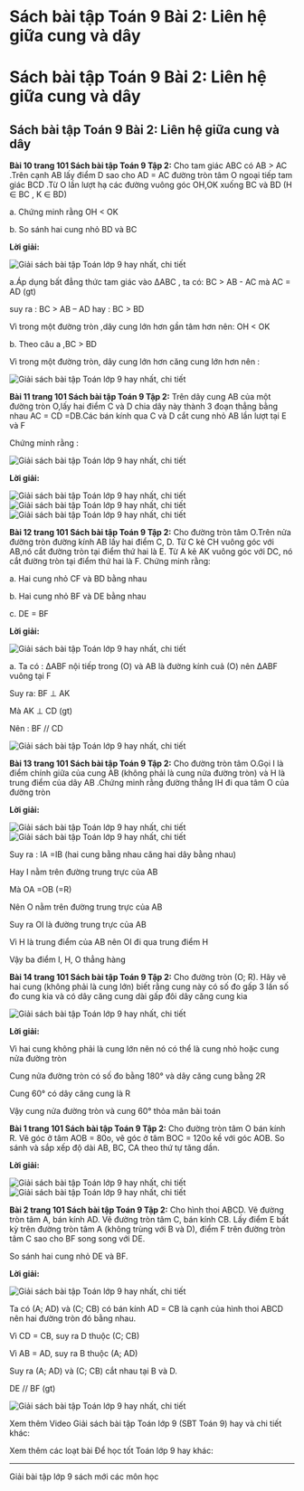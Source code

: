# Sách bài tập Toán 9 Bài 2: Liên hệ giữa cung và dây

# Sách bài tập Toán 9 Bài 2: Liên hệ giữa cung và dây

## Sách bài tập Toán 9 Bài 2: Liên hệ giữa cung và dây

**Bài 10 trang 101 Sách bài tập Toán 9 Tập 2:** Cho tam giác ABC có AB > AC .Trên cạnh AB lấy điểm D sao cho AD = AC đường tròn tâm O ngoại tiếp tam giác BCD .Từ O lần lượt hạ các đường vuông góc OH,OK xuống BC và BD (H ∈ BC , K ∈ BD) 

a. Chứng minh rằng OH < OK

b. So sánh hai cung nhỏ BD và BC

**Lời giải:**

![Giải sách bài tập Toán lớp 9 hay nhất, chi tiết](https://vietjack.com/giai-sbt-toan-9/images/bai-10-trang-101-sach-bai-tap-toan-9-tap-2-11.PNG)

a.Áp dụng bất đẳng thức tam giác vào ΔABC , ta có: BC > AB - AC mà AC = AD (gt)

suy ra : BC > AB – AD hay : BC > BD

Vì trong một đường tròn ,dây cung lớn hơn gần tâm hơn nên: OH < OK

b. Theo câu a ,BC > BD

Vì trong một đường tròn, dây cung lớn hơn căng cung lớn hơn nên : 

![Giải sách bài tập Toán lớp 9 hay nhất, chi tiết](https://vietjack.com/giai-sbt-toan-9/images/bai-10-trang-101-sach-bai-tap-toan-9-tap-2-1.PNG)

**Bài 11 trang 101 Sách bài tập Toán 9 Tập 2:** Trên dây cung AB của một đường tròn O,lấy hai điểm C và D chia dây này thành 3 đoạn thẳng bằng nhau AC = CD =DB.Các bán kính qua C và D cắt cung nhỏ AB lần lượt tại E và F 

Chứng minh rằng : 

![Giải sách bài tập Toán lớp 9 hay nhất, chi tiết](https://vietjack.com/giai-sbt-toan-9/images/bai-11-trang-101-sach-bai-tap-toan-9-tap-2-1.PNG)

**Lời giải:**

![Giải sách bài tập Toán lớp 9 hay nhất, chi tiết](https://vietjack.com/giai-sbt-toan-9/images/bai-11-trang-101-sach-bai-tap-toan-9-tap-2-11.PNG) ![Giải sách bài tập Toán lớp 9 hay nhất, chi tiết](https://vietjack.com/giai-sbt-toan-9/images/bai-11-trang-101-sach-bai-tap-toan-9-tap-2-2.PNG) ![Giải sách bài tập Toán lớp 9 hay nhất, chi tiết](https://vietjack.com/giai-sbt-toan-9/images/bai-11-trang-101-sach-bai-tap-toan-9-tap-2-13.PNG)

**Bài 12 trang 101 Sách bài tập Toán 9 Tập 2:** Cho đường tròn tâm O.Trên nửa đường tròn đường kính AB lấy hai điểm C, D. Từ C kẻ CH vuông góc với AB,nó cắt đường tròn tại điểm thứ hai là E. Từ A kẻ AK vuông góc với DC, nó cắt đường tròn tại điểm thứ hai là F. Chứng minh rằng: 

a. Hai cung nhỏ CF và BD bằng nhau

b. Hai cung nhỏ BF và DE bằng nhau

c. DE = BF

**Lời giải:**

![Giải sách bài tập Toán lớp 9 hay nhất, chi tiết](https://vietjack.com/giai-sbt-toan-9/images/bai-12-trang-101-sach-bai-tap-toan-9-tap-2-1.PNG)

a. Ta có : ΔABF nội tiếp trong (O) và AB là đường kính cuả (O) nên ΔABF vuông tại F 

Suy ra: BF ⊥ AK 

Mà AK ⊥ CD (gt)

Nên : BF // CD 

![Giải sách bài tập Toán lớp 9 hay nhất, chi tiết](https://vietjack.com/giai-sbt-toan-9/images/bai-12-trang-101-sach-bai-tap-toan-9-tap-2-2.PNG)

**Bài 13 trang 101 Sách bài tập Toán 9 Tập 2:** Cho đường tròn tâm O.Gọi I là điểm chính giữa của cung AB (không phải là cung nửa đường tròn) và H là trung điểm của dây AB .Chứng minh rằng đường thẳng IH đi qua tâm O của đường tròn 

**Lời giải:**

![Giải sách bài tập Toán lớp 9 hay nhất, chi tiết](https://vietjack.com/giai-sbt-toan-9/images/bai-13-trang-101-sach-bai-tap-toan-9-tap-2-2.PNG) ![Giải sách bài tập Toán lớp 9 hay nhất, chi tiết](https://vietjack.com/giai-sbt-toan-9/images/bai-13-trang-101-sach-bai-tap-toan-9-tap-2-1.PNG)

Suy ra : IA =IB (hai cung bằng nhau căng hai dây bằng nhau)

Hay I nằm trên đường trung trực của AB 

Mà OA =OB (=R)

Nên O nằm trên đường trung trực của AB 

Suy ra OI là đường trung trực của AB

Vì H là trung điểm của AB nên OI đi qua trung điểm H

Vậy ba điểm I, H, O thẳng hàng

**Bài 14 trang 101 Sách bài tập Toán 9 Tập 2:** Cho đường tròn (O; R). Hãy vẽ hai cung (không phải là cung lớn) biết rằng cung này có số đo gấp 3 lần số đo cung kia và có dây căng cung dài gấp đôi dây căng cung kia 

![Giải sách bài tập Toán lớp 9 hay nhất, chi tiết](https://vietjack.com/giai-sbt-toan-9/images/bai-14-trang-101-sach-bai-tap-toan-9-tap-2-1.PNG)

**Lời giải:**

Vì hai cung không phải là cung lớn nên nó có thể là cung nhỏ hoặc cung nửa đường tròn 

Cung nửa đường tròn có số đo bằng 180° và dây căng cung bằng 2R 

Cung 60° có dây căng cung là R 

Vậy cung nửa đường tròn và cung 60° thỏa mãn bài toán

**Bài 1 trang 101 Sách bài tập Toán 9 Tập 2:** Cho đường tròn tâm O bán kính R. Vẽ góc ở tâm AOB = 80o, vẽ góc ở tâm BOC = 120o kề với góc AOB. So sánh và sắp xếp độ dài AB, BC, CA theo thứ tự tăng dần.

**Lời giải:**

![Giải sách bài tập Toán lớp 9 hay nhất, chi tiết](https://vietjack.com/giai-sbt-toan-9/images/bai-1-trang-101-sach-bai-tap-toan-9-tap-2-1.PNG) ![Giải sách bài tập Toán lớp 9 hay nhất, chi tiết](https://vietjack.com/giai-sbt-toan-9/images/bai-1-trang-101-sach-bai-tap-toan-9-tap-2-2.PNG)

**Bài 2 trang 101 Sách bài tập Toán 9 Tập 2:** Cho hình thoi ABCD. Vẽ đường tròn tâm A, bán kính AD. Vẽ đường tròn tâm C, bán kính CB. Lấy điểm E bất kỳ trên đường tròn tâm A (không trùng với B và D), điểm F trên đường tròn tâm C sao cho BF song song với DE. 

So sánh hai cung nhỏ DE và BF.

**Lời giải:**

![Giải sách bài tập Toán lớp 9 hay nhất, chi tiết](https://vietjack.com/giai-sbt-toan-9/images/bai-2-trang-101-sach-bai-tap-toan-9-tap-2-1.PNG)

Ta có (A; AD) và (C; CB) có bán kính AD = CB là cạnh của hình thoi ABCD nên hai đường tròn đó bằng nhau.

Vì CD = CB, suy ra D thuộc (C; CB) 

Vì AB = AD, suy ra B thuộc (A; AD) 

Suy ra (A; AD) và (C; CB) cắt nhau tại B và D.

DE // BF (gt)

![Giải sách bài tập Toán lớp 9 hay nhất, chi tiết](https://vietjack.com/giai-sbt-toan-9/images/bai-2-trang-101-sach-bai-tap-toan-9-tap-2-2.PNG)

Xem thêm Video Giải sách bài tập Toán lớp 9 (SBT Toán 9) hay và chi tiết khác:

Xem thêm các loạt bài Để học tốt Toán lớp 9 hay khác:

* * *

Giải bài tập lớp 9 sách mới các môn học
